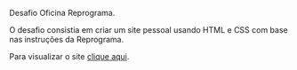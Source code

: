 Desafio Oficina Reprograma.

O desafio consistia em criar um site pessoal usando HTML e CSS com base nas instruções da Reprograma.

Para visualizar o site <a href="https://primeirosite-jumara.netlify.app/">clique aqui<a/>.
